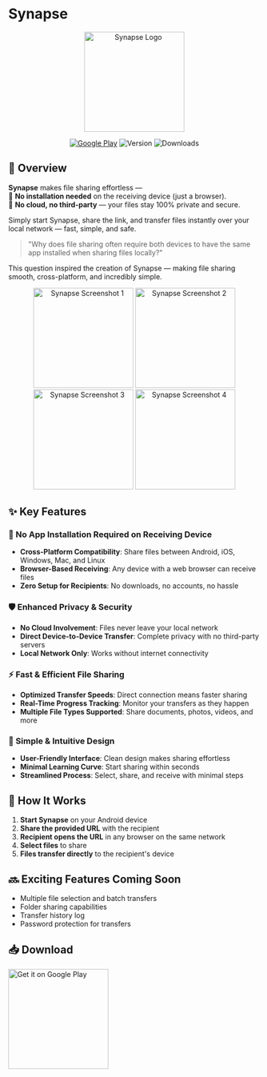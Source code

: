 # Synapse

<p align="center">
  <img src="https://play-lh.googleusercontent.com/1WtdPwGMrc49ab6tSIBzwTgPAxu-Qv9ZUPhoWAXpC9nmBkuVAeDainfrb3KsmcMWSEfJ=w480-h960-rw" alt="Synapse Logo" width="200"/>
</p>

<div align="center">
  
  [![Google Play](https://img.shields.io/badge/DOWNLOAD-Google%20Play-689f38?style=for-the-badge&logo=google-play&logoColor=white)](https://play.google.com/store/apps/details?id=com.gangulwar.synapse)
  ![Version](https://img.shields.io/badge/VERSION-1.1.1-ff6d00?style=for-the-badge)
  ![Downloads](https://img.shields.io/badge/DOWNLOADS-200+-7b1fa2?style=for-the-badge)
  
</div>

## 🚀 Overview

**Synapse** makes file sharing effortless —  
🔹 **No installation needed** on the receiving device (just a browser).  
🔹 **No cloud, no third-party** — your files stay 100% private and secure.

Simply start Synapse, share the link, and transfer files instantly over your local network — fast, simple, and safe.

> "Why does file sharing often require both devices to have the same app installed when sharing files locally?"

This question inspired the creation of Synapse — making file sharing smooth, cross-platform, and incredibly simple.

<p align="center">
  <img src="https://play-lh.googleusercontent.com/KDzCFZgnmLuTBBi7PG5bs43C6qGNqQPL6Q8Vw-_VyUuN4Xar4gxCLPN9WQ9OG9yQpts=w5120-h2880-rw" alt="Synapse Screenshot 1" width="200"/>
  <img src="https://play-lh.googleusercontent.com/fSE9zRHkUxBHJNwPmoHHpQZYgLUycfMsr46J0S-eAyWkwssrpmxfAvTmOFSKFjw4PJI=w5120-h2880-rw" alt="Synapse Screenshot 2" width="200"/>
  <img src="https://play-lh.googleusercontent.com/pBcQ7JBiroSPYTlBbmgCMirWT68qSPcMkGqLvDJUGMFhcDmAqbXMy47G0poJqNmWauM=w5120-h2880-rw" alt="Synapse Screenshot 3" width="200"/>
  <img src="https://play-lh.googleusercontent.com/sF9EA0JV5qc6JUtGw1EFS7jGLnCDbf6WUBukvYKxdJ2uHo5Inj2fO0xiYi0gB4KPVVs=w5120-h2880-rw" alt="Synapse Screenshot 4" width="200"/>
</p>

## ✨ Key Features

### 📱 No App Installation Required on Receiving Device
- **Cross-Platform Compatibility**: Share files between Android, iOS, Windows, Mac, and Linux
- **Browser-Based Receiving**: Any device with a web browser can receive files
- **Zero Setup for Recipients**: No downloads, no accounts, no hassle

### 🛡️ Enhanced Privacy & Security
- **No Cloud Involvement**: Files never leave your local network
- **Direct Device-to-Device Transfer**: Complete privacy with no third-party servers
- **Local Network Only**: Works without internet connectivity

### ⚡ Fast & Efficient File Sharing
- **Optimized Transfer Speeds**: Direct connection means faster sharing
- **Real-Time Progress Tracking**: Monitor your transfers as they happen
- **Multiple File Types Supported**: Share documents, photos, videos, and more

### 🎨 Simple & Intuitive Design
- **User-Friendly Interface**: Clean design makes sharing effortless
- **Minimal Learning Curve**: Start sharing within seconds
- **Streamlined Process**: Select, share, and receive with minimal steps

## 🔧 How It Works

1. **Start Synapse** on your Android device
2. **Share the provided URL** with the recipient
3. **Recipient opens the URL** in any browser on the same network
4. **Select files** to share
5. **Files transfer directly** to the recipient's device

## 🔜 Exciting Features Coming Soon

- Multiple file selection and batch transfers
- Folder sharing capabilities
- Transfer history log
- Password protection for transfers

## 📥 Download

<a href='https://play.google.com/store/apps/details?id=com.gangulwar.synapse'>
  <img alt='Get it on Google Play' src='https://play.google.com/intl/en_us/badges/static/images/badges/en_badge_web_generic.png' width='200'/>
</a>
